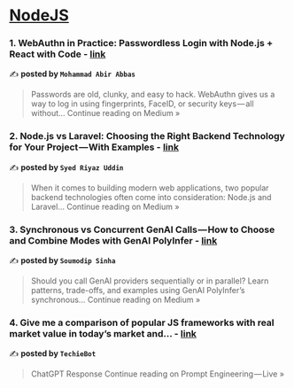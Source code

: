 
<h1><a href=https://medium.com/tag/nodejs/recommended target="_blank" rel="noopener noreferrer">NodeJS</a></h1>
<h3>1.  WebAuthn in Practice: Passwordless Login with Node.js + React with Code - <a href="https://medium.com/@md.abir1203/webauthn-in-practice-passwordless-login-with-node-js-react-with-code-a22dd524ed18?source=rss------nodejs-5" target="_blank" rel="noopener noreferrer">link</a></h3>

✍️ **posted by `Mohammad Abir Abbas`**

<blockquote>Passwords are old, clunky, and easy to hack. WebAuthn gives us a way to log in using fingerprints, FaceID, or security keys — all without…
Continue reading on Medium »</blockquote>

<h3>2. Node.js vs Laravel: Choosing the Right Backend Technology for Your Project — With Examples - <a href="https://sdriyaz712.medium.com/node-js-vs-laravel-choosing-the-right-backend-technology-for-your-project-with-examples-38ccb0ea1908?source=rss------nodejs-5" target="_blank" rel="noopener noreferrer">link</a></h3>

✍️ **posted by `Syed Riyaz Uddin`**

<blockquote>When it comes to building modern web applications, two popular backend technologies often come into consideration: Node.js and Laravel…
Continue reading on Medium »</blockquote>

<h3>3. Synchronous vs Concurrent GenAI Calls — How to Choose and Combine Modes with GenAI PolyInfer - <a href="https://medium.com/@smdpsinha/synchronous-vs-concurrent-genai-calls-how-to-choose-and-combine-modes-with-genai-polyinfer-8f2e6b4a566b?source=rss------nodejs-5" target="_blank" rel="noopener noreferrer">link</a></h3>

✍️ **posted by `Soumodip Sinha`**

<blockquote>Should you call GenAI providers sequentially or in parallel? Learn patterns, trade-offs, and examples using GenAI PolyInfer’s synchronous…
Continue reading on Medium »</blockquote>

<h3>4. Give me a comparison of popular JS frameworks with real market value in today’s market and… - <a href="https://medium.com/prompt-engineering-live/give-me-a-comparison-of-popular-js-frameworks-with-real-market-value-in-todays-market-and-6cc7ed3957c3?source=rss------nodejs-5" target="_blank" rel="noopener noreferrer">link</a></h3>

✍️ **posted by `TechieBot`**

<blockquote>ChatGPT Response
Continue reading on Prompt Engineering — Live »</blockquote>

